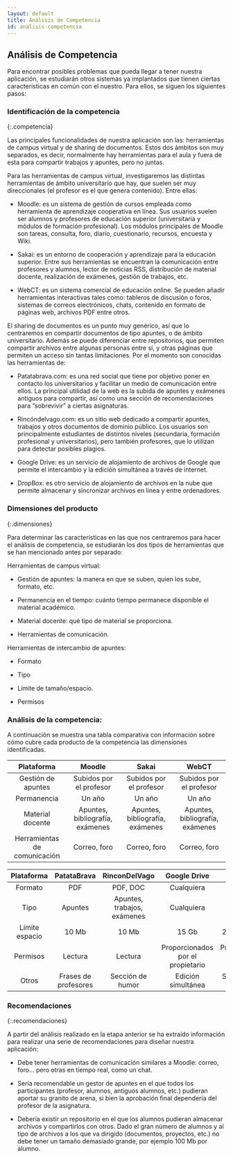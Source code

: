 ```yaml
---
layout: default
title: Análisis de Competencia
id: analisis-competencia
---
```


## Análisis de Competencia

Para encontrar posibles problemas que pueda llegar a tener nuestra aplicación, se estudiarán otros sistemas ya implantados que tienen ciertas características en común con el nuestro. Para ellos, se siguen los siguientes pasos:

### Identificación de la competencia
{:.competencia}

Las principales funcionalidades de nuestra aplicación son las: herramientas de campus virtual y de sharing de documentos. Estos dos ámbitos son muy separados, es decir, normalmente hay herramientas para el aula y fuera de esta para compartir trabajos y apuntes, pero no juntas.

Para las herramientas de campus virtual, investigaremos las distintas herramientas de ámbito universitario que hay, que suelen ser muy direccionales (el profesor es el que genera contenido). Entre ellas:

+ Moodle: es un sistema de gestión de cursos empleada como herramienta de aprendizaje cooperativa en línea. Sus usuarios suelen ser alumnos y profesores de educación superior (universitaria y módulos de formación profesional). Los módulos 	principales de Moodle son tareas, consulta, foro, diario, cuestionario, recursos, encuesta y Wiki.

+ Sakai: es un entorno de cooperación y aprendizaje para la educación superior. Entre sus herramientas se encuentran la comunicación entre profesores y alumnos, lector de noticias RSS, distribución de material docente, realización de exámenes, gestión de trabajos, etc.

+ WebCT: es un sistema comercial de educación online. Se pueden añadir herramientas interactivas tales como: tableros de discusión o foros, sistemas de correos electrónicos, chats, contenido en formato de páginas web, archivos PDF entre otros.

El sharing de documentos es un punto muy genérico, así que lo centraremos en compartir documentos de tipo apuntes, o de ámbito universitario. Además se puede diferenciar entre repositorios, que permiten compartir archivos entre algunas personas entre sí, y otras páginas que permiten un acceso sin tantas limitaciones. Por el momento son conocidas las herramientas de:

+ Patatabrava.com: es una red social que tiene por objetivo poner en contacto los universitarios y facilitar un medio de comunicación entre ellos. La principal utilidad de la web es la subida de apuntes y exámenes antiguos para compartir, así como una sección de recomendaciones para “sobrevivir” a ciertas asignaturas.

+ Rincóndelvago.com: es un sitio web dedicado a compartir apuntes, trabajos y otros documentos de dominio público. Los usuarios son principalmente estudiantes de distintos niveles (secundaria, formación profesional y universitarios), pero también profesores, que lo utilizan para detectar posibles plagios.

+ Google Drive: es un servicio de alojamiento de archivos de Google que permite el intercambio y la edición simultánea a través de internet.

+ DropBox: es otro servicio de alojamiento de archivos en la nube que permite almacenar y sincronizar archivos en línea y entre ordenadores.


### Dimensiones del producto
{:.dimensiones}

Para determinar las características en las que nos centraremos para hacer el análisis de competencia, se estudiarán los dos tipos de herramientas que se han mencionado antes por separado:

Herramientas de campus virtual:	

+ Gestión de apuntes: la manera en que se suben, quien los sube, formato, etc.

+ Permanencia en el tiempo: cuánto tiempo permanece disponible el material académico.

+ Material docente: qué tipo de material se proporciona.

+ Herramientas de comunicación.

Herramientas de intercambio de apuntes:

+ Formato

+ Tipo

+ Límite de tamaño/espacio.

+ Permisos

### Análisis de la competencia:

A continuación se muestra una tabla comparativa con información sobre cómo cubre cada producto de la competencia las dimensiones identificadas.


| Plataforma   	  	  | Moodle  			| Sakai       	   	      	| WebCT  	      	       	|
|:-:			  |:-:				|:-:				|:-:				|
| Gestión de apuntes	  | Subidos por el profesor	| Subidos por el profesor	| Subidos por el profesor	|
| Permanencia		  | Un año  	   		| Un año      	 		| Un año      	 		|
| Material docente	  | Apuntes, bibliografía, exámenes | Apuntes, bibliografía, exámenes | Apuntes, bibliografía, exámenes|
| Herramientas de comunicación | Correo, foro | Correo, foro | Correo, foro |


| Plataforma | PatataBrava | RinconDelVago | Google Drive | Drop Box |
|:-:	  |:-:	|:-:	|:-:	|:-:	|
| Formato | PDF | PDF, DOC | Cualquiera | Cualquiera |
| Tipo | Apuntes | Apuntes, trabajos, exámenes | Cualquiera | Cualquiera |
| Límite espacio | 10 Mb | 10 Mb | 15 Gb | 2 Gb (gratuito) |
| Permisos | Lectura | Lectura | Proporcionados por el propietario | Proporcionados por el propietario |
| Otros | Frases de profesores | Sección de humor | Edición simultánea | Sincronización automática |


### Recomendaciones
{:.recomendaciones}

A partir del análisis realizado en la etapa anterior se ha extraído información para realizar una serie de recomendaciones para diseñar nuestra aplicación:
	
+ Debe tener herramientas de comunicación similares a Moodle: correo, foro… pero otras en tiempo real, como un chat.	

+ Sería recomendable un gestor de apuntes en el que todos los participantes (profesor, alumnos, antiguos alumnos, etc.) pudieran aportar su granito de arena, si bien la aprobación final dependería del profesor de la asignatura.	

+ Debería existir un repositorio en el que los alumnos pudieran almacenar archivos y compartirlos con otros. Dado el gran número de alumnos y al tipo de archivos a los que va dirigido (documentos, proyectos, etc.) no debe tener un tamaño demasiado grande, por ejemplo 100 Mb por alumno.

